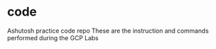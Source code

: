 # code
Ashutosh practice code repo
These are the instruction and commands performed during the GCP Labs 
